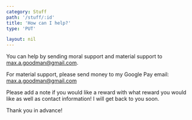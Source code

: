 ```yaml
---
category: Stuff
path: '/stuff/:id'
title: 'How can I help?'
type: 'PUT'

layout: nil
---
```


You can help by sending moral support and material support to max.a.goodman@gmail.com. 

For material support, please send money to my Google Pay email: max.a.goodman@gmail.com

Please add a note if you would like a reward with what reward you would like as well as contact information! I will get back to you soon. 

Thank you in advance!  